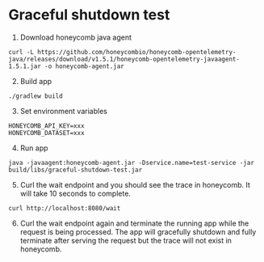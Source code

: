 # Graceful shutdown test

1. Download honeycomb java agent
```
curl -L https://github.com/honeycombio/honeycomb-opentelemetry-java/releases/download/v1.5.1/honeycomb-opentelemetry-javaagent-1.5.1.jar -o honeycomb-agent.jar 
```
2. Build app
```
./gradlew build
```
3. Set environment variables
```
HONEYCOMB_API_KEY=xxx
HONEYCOMB_DATASET=xxx
```
4. Run app
```
java -javaagent:honeycomb-agent.jar -Dservice.name=test-service -jar build/libs/graceful-shutdown-test.jar
```
5. Curl the wait endpoint and you should see the trace in honeycomb. It will take 10 seconds to complete.
```
curl http://localhost:8080/wait
```
6. Curl the wait endpoint again and terminate the running app while the request is being processed. 
The app will gracefully shutdown and fully terminate after serving the request but the trace will not exist in honeycomb.